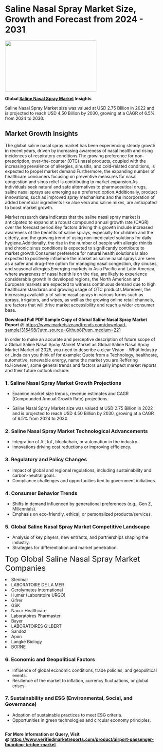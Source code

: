 <H1>Saline Nasal Spray Market Size, Growth and Forecast from 2024 - 2031</H1><img class="aligncenter size-medium wp-image-584254" src="https://thirdeyenews.in/wp-content/uploads/2024/09/Global-Market-Research-300x168.jpeg" alt="" width="300" height="168" /><p><strong>Global&nbsp;<a href="https://www.marketsizeandtrends.com/download-sample/315498/?utm_source=Github8j?utm_medium=221">Saline Nasal Spray Market</a> Insights</strong></p><p>Saline Nasal Spray Market size was valued at USD 2.75 Billion in 2022 and is projected to reach USD 4.50 Billion by 2030, growing at a CAGR of 6.5% from 2024 to 2030.</p><p><h2>Market Growth Insights</h2> <p>The global saline nasal spray market has been experiencing steady growth in recent years, driven by increasing awareness of nasal health and rising incidences of respiratory conditions.The growing preference for non-prescription, over-the-counter (OTC) nasal products, coupled with the increasing prevalence of allergies, sinusitis, and cold-related conditions, is expected to propel market demand.Furthermore, the expanding number of healthcare consumers focusing on preventive measures for nasal congestion and sinus relief is contributing to market expansion.As individuals seek natural and safe alternatives to pharmaceutical drugs, saline nasal sprays are emerging as a preferred option.Additionally, product innovations, such as improved spray mechanisms and the incorporation of added beneficial ingredients like aloe vera and saline mixes, are anticipated to boost market growth.</p> <p>Market research data indicates that the saline nasal spray market is anticipated to expand at a robust compound annual growth rate (CAGR) over the forecast period.Key factors driving this growth include increased awareness of the benefits of saline sprays, especially for children and the elderly, and the growing trend of using non-medicated solutions for daily hygiene.Additionally, the rise in the number of people with allergic rhinitis and chronic sinus conditions is expected to significantly contribute to market growth.Consumer preference for natural health solutions is also expected to positively influence the market as saline nasal sprays are seen as a safer and drug-free option for managing nasal congestion, dry sinuses, and seasonal allergies.Emerging markets in Asia Pacific and Latin America, where awareness of nasal health is on the rise, are likely to experience considerable growth.In developed regions, the North American and European markets are expected to witness continuous demand due to high healthcare standards and growing usage of OTC products.Moreover, the increasing availability of saline nasal sprays in various forms such as sprays, irrigators, and wipes, as well as the growing online retail channels, are factors that will drive market accessibility and reach a wider consumer base.</p> <p><span class=""><strong>Download Full PDF Sample Copy of Global Saline Nasal Spray Market Report</strong> @ <a href="https://www.marketsizeandtrends.com/download-sample/315498/?utm_source=Github8j?utm_medium=221" target="_blank">https://www.marketsizeandtrends.com/download-sample/315498/?utm_source=Github8j?utm_medium=221</a></span></p><p>In order to make an accurate and perceptive description of future scope of a Global&nbsp;Saline Nasal Spray Market Market as Global&nbsp;Saline Nasal Spray Market Market of 2025, you need to describe a clear Vision &ndash; What Industry or Linda can you think of for example: Quote from a Technology, healthcare, automotive, renewable energy, name the market you are Reffering to.However, some general trends and factors usually impact market reports and their future outlook include:</p><h3>1.&nbsp;<strong>Saline Nasal Spray Market Growth Projections</strong></h3><ul><li>Examine market size trends, revenue estimates and CAGR (Compounded Annual Growth Rate) projections.</li><li><p>Saline Nasal Spray Market size was valued at USD 2.75 Billion in 2022 and is projected to reach USD 4.50 Billion by 2030, growing at a CAGR of 6.5% from 2024 to 2030.</p></li></ul><h3>2.&nbsp;<strong>Saline Nasal Spray Market Technological Advancements</strong></h3><ul><li>Integration of AI, IoT, blockchain, or automation in the industry.</li><li>Innovations driving cost reductions or improving efficiency.</li></ul><h3>3.&nbsp;<strong>Regulatory and Policy Changes</strong></h3><ul><li>Impact of global and regional regulations, including sustainability and carbon-neutral goals.</li><li>Compliance challenges and opportunities tied to government initiatives.</li></ul><h3>4.&nbsp;<strong>Consumer Behavior Trends</strong></h3><ul><li>Shifts in demand influenced by generational preferences (e.g., Gen Z, Millennials).</li><li>Emphasis on eco-friendly, ethical, or personalized products/services.</li></ul><h3>5.&nbsp;<strong>Global Saline Nasal Spray Market Competitive Landscape</strong></h3><ul><li>Analysis of key players, new entrants, and partnerships shaping the industry.</li><li>Strategies for differentiation and market penetration.</li></ul><p data-pm-slice="1 1 []"><span style="color: inherit; font-family: inherit; font-size: 25px;">Top Global Saline Nasal Spray Market Companies</span></p><div class="" data-test-id=""><p><li>Sterimar</li><li> LABORATOIRE DE LA MER</li><li> Gerolymatos International</li><li> Humer (Laboratoire URGO)</li><li> Gifrer</li><li> GSK</li><li> Nacur Healthcare</li><li> Laboratoires Pharmaster</li><li> Bayer</li><li> LABORATOIRES GILBERT</li><li> Sandoz</li><li> Apon</li><li> Langke Biology</li><li> BORNE</li></p></div><h3>6.&nbsp;<strong>Economic and Geopolitical Factors</strong></h3><ul><li>Influence of global economic conditions, trade policies, and geopolitical events.</li><li>Resilience of the market to inflation, currency fluctuations, or global crises.</li></ul><h3>7.&nbsp;<strong>Sustainability and ESG (Environmental, Social, and Governance)</strong></h3><ul><li>Adoption of sustainable practices to meet ESG criteria.</li><li>Opportunities in green technologies and circular economy principles.</li></ul><h2><strong style="font-size: 14px;">For More Information or Query, Visit @&nbsp;</strong><a style="background-color: #ffffff; font-size: 14px;" href="https://www.marketsizeandtrends.com/report/saline-nasal-spray-market/" target="_blank">https://www.verifiedmarketreports.com/product/airport-passenger-boarding-bridge-market</a></h2>